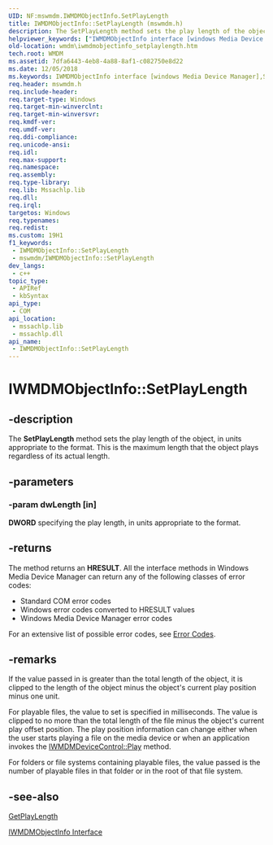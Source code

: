 ```yaml
---
UID: NF:mswmdm.IWMDMObjectInfo.SetPlayLength
title: IWMDMObjectInfo::SetPlayLength (mswmdm.h)
description: The SetPlayLength method sets the play length of the object, in units appropriate to the format. This is the maximum length that the object plays regardless of its actual length.
helpviewer_keywords: ["IWMDMObjectInfo interface [windows Media Device Manager]","SetPlayLength method","IWMDMObjectInfo.SetPlayLength","IWMDMObjectInfo::SetPlayLength","IWMDMObjectInfoSetPlayLength","SetPlayLength","SetPlayLength method [windows Media Device Manager]","SetPlayLength method [windows Media Device Manager]","IWMDMObjectInfo interface","mswmdm/IWMDMObjectInfo::SetPlayLength","wmdm.iwmdmobjectinfo_setplaylength"]
old-location: wmdm\iwmdmobjectinfo_setplaylength.htm
tech.root: WMDM
ms.assetid: 7dfa6443-4eb8-4a88-8af1-c082750e8d22
ms.date: 12/05/2018
ms.keywords: IWMDMObjectInfo interface [windows Media Device Manager],SetPlayLength method, IWMDMObjectInfo.SetPlayLength, IWMDMObjectInfo::SetPlayLength, IWMDMObjectInfoSetPlayLength, SetPlayLength, SetPlayLength method [windows Media Device Manager], SetPlayLength method [windows Media Device Manager],IWMDMObjectInfo interface, mswmdm/IWMDMObjectInfo::SetPlayLength, wmdm.iwmdmobjectinfo_setplaylength
req.header: mswmdm.h
req.include-header: 
req.target-type: Windows
req.target-min-winverclnt: 
req.target-min-winversvr: 
req.kmdf-ver: 
req.umdf-ver: 
req.ddi-compliance: 
req.unicode-ansi: 
req.idl: 
req.max-support: 
req.namespace: 
req.assembly: 
req.type-library: 
req.lib: Mssachlp.lib
req.dll: 
req.irql: 
targetos: Windows
req.typenames: 
req.redist: 
ms.custom: 19H1
f1_keywords:
 - IWMDMObjectInfo::SetPlayLength
 - mswmdm/IWMDMObjectInfo::SetPlayLength
dev_langs:
 - c++
topic_type:
 - APIRef
 - kbSyntax
api_type:
 - COM
api_location:
 - mssachlp.lib
 - mssachlp.dll
api_name:
 - IWMDMObjectInfo::SetPlayLength
---
```


# IWMDMObjectInfo::SetPlayLength


## -description

The <b>SetPlayLength</b> method sets the play length of the object, in units appropriate to the format. This is the maximum length that the object plays regardless of its actual length.

## -parameters

### -param dwLength [in]

<b>DWORD</b> specifying the play length, in units appropriate to the format.

## -returns

The method returns an <b>HRESULT</b>. All the interface methods in Windows Media Device Manager can return any of the following classes of error codes:

<ul>
<li>Standard COM error codes </li>
<li>Windows error codes converted to HRESULT values </li>
<li>Windows Media Device Manager error codes </li>
</ul>
For an extensive list of possible error codes, see <a href="/windows/desktop/WMDM/error-codes">Error Codes</a>.

## -remarks

If the value passed in is greater than the total length of the object, it is clipped to the length of the object minus the object's current play position minus one unit.

For playable files, the value to set is specified in milliseconds. The value is clipped to no more than the total length of the file minus the object's current play offset position. The play position information can change either when the user starts playing a file on the media device or when an application invokes the <a href="/windows/desktop/api/mswmdm/nf-mswmdm-iwmdmdevicecontrol-play">IWMDMDeviceControl::Play</a> method.

For folders or file systems containing playable files, the value passed is the number of playable files in that folder or in the root of that file system.

## -see-also

<a href="/windows/desktop/api/mswmdm/nf-mswmdm-iwmdmobjectinfo-getplaylength">GetPlayLength</a>



<a href="/windows/desktop/api/mswmdm/nn-mswmdm-iwmdmobjectinfo">IWMDMObjectInfo Interface</a>

